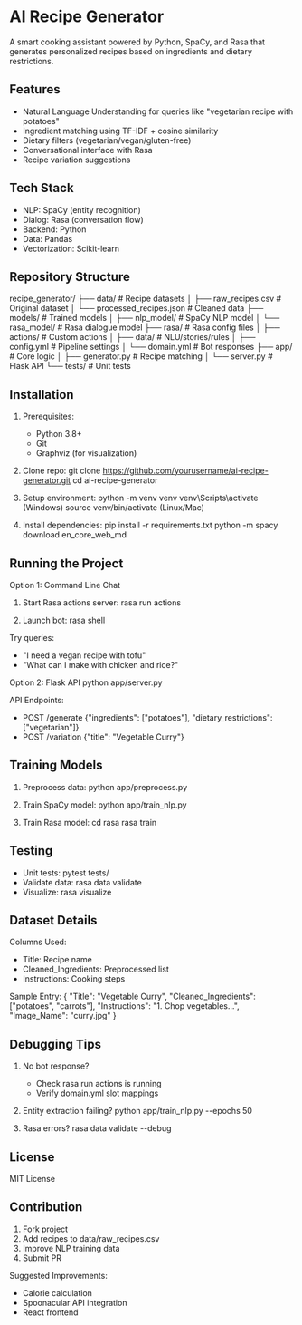 AI Recipe Generator
===================
A smart cooking assistant powered by Python, SpaCy, and Rasa that generates personalized recipes based on ingredients and dietary restrictions.

Features
--------
- Natural Language Understanding for queries like "vegetarian recipe with potatoes"
- Ingredient matching using TF-IDF + cosine similarity
- Dietary filters (vegetarian/vegan/gluten-free)
- Conversational interface with Rasa
- Recipe variation suggestions

Tech Stack
----------
- NLP: SpaCy (entity recognition)
- Dialog: Rasa (conversation flow)
- Backend: Python
- Data: Pandas
- Vectorization: Scikit-learn

Repository Structure
--------------------
recipe_generator/
├── data/                   # Recipe datasets
│   ├── raw_recipes.csv     # Original dataset
│   └── processed_recipes.json  # Cleaned data
├── models/                 # Trained models
│   ├── nlp_model/          # SpaCy NLP model
│   └── rasa_model/         # Rasa dialogue model
├── rasa/                   # Rasa config files
│   ├── actions/            # Custom actions
│   ├── data/               # NLU/stories/rules
│   ├── config.yml          # Pipeline settings
│   └── domain.yml          # Bot responses
├── app/                    # Core logic
│   ├── generator.py        # Recipe matching
│   └── server.py           # Flask API
└── tests/                  # Unit tests

Installation
------------
1. Prerequisites:
   - Python 3.8+
   - Git
   - Graphviz (for visualization)

2. Clone repo:
   git clone https://github.com/yourusername/ai-recipe-generator.git
   cd ai-recipe-generator

3. Setup environment:
   python -m venv venv
   venv\Scripts\activate (Windows)
   source venv/bin/activate (Linux/Mac)

4. Install dependencies:
   pip install -r requirements.txt
   python -m spacy download en_core_web_md

Running the Project
------------------
Option 1: Command Line Chat
1. Start Rasa actions server:
   rasa run actions

2. Launch bot:
   rasa shell

Try queries:
- "I need a vegan recipe with tofu"
- "What can I make with chicken and rice?"

Option 2: Flask API
python app/server.py

API Endpoints:
- POST /generate
  {"ingredients": ["potatoes"], "dietary_restrictions": ["vegetarian"]}
- POST /variation
  {"title": "Vegetable Curry"}

Training Models
--------------
1. Preprocess data:
   python app/preprocess.py

2. Train SpaCy model:
   python app/train_nlp.py

3. Train Rasa model:
   cd rasa
   rasa train

Testing
-------
- Unit tests:
  pytest tests/
- Validate data:
  rasa data validate
- Visualize:
  rasa visualize

Dataset Details
--------------
Columns Used:
- Title: Recipe name
- Cleaned_Ingredients: Preprocessed list
- Instructions: Cooking steps

Sample Entry:
{
  "Title": "Vegetable Curry",
  "Cleaned_Ingredients": ["potatoes", "carrots"],
  "Instructions": "1. Chop vegetables...",
  "Image_Name": "curry.jpg"
}

Debugging Tips
-------------
1. No bot response?
   - Check rasa run actions is running
   - Verify domain.yml slot mappings

2. Entity extraction failing?
   python app/train_nlp.py --epochs 50

3. Rasa errors?
   rasa data validate --debug

License
-------
MIT License

Contribution
------------
1. Fork project
2. Add recipes to data/raw_recipes.csv
3. Improve NLP training data
4. Submit PR

Suggested Improvements:
- Calorie calculation
- Spoonacular API integration
- React frontend
